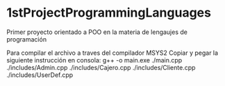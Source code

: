 # 1stProjectProgrammingLanguages
Primer proyecto orientado a POO en la materia de lengaujes de programación

Para compilar el archivo a traves del compilador MSYS2 Copiar y pegar la siguiente instrucción en consola:
    g++ -o main.exe ./main.cpp ./includes/Admin.cpp ./includes/Cajero.cpp ./includes/Cliente.cpp ./includes/UserDef.cpp
